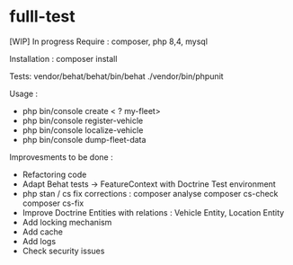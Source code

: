 # fulll-test
[WIP] In progress
Require : composer, php 8,4, mysql

Installation : 
composer install

Tests:
vendor/behat/behat/bin/behat
./vendor/bin/phpunit

Usage :
- php bin/console create < ? my-fleet>
- php bin/console register-vehicle <fleetId> <vehiclePlateNumber>
- php bin/console localize-vehicle <fleetId> <vehiclePlateNumber> <lat> <lng>
- php bin/console dump-fleet-data <fleetId>

Improvesments to be done :
- Refactoring code
- Adapt Behat tests -> FeatureContext with Doctrine Test environment
- php stan / cs fix corrections :
composer analyse
composer cs-check
composer cs-fix
- Improve Doctrine Entities with relations : Vehicle Entity, Location Entity
- Add locking mechanism 
- Add cache
- Add logs
- Check security issues 

